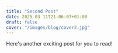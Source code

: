 ```yaml
---
title: "Second Post"
date: 2025-03-11T21:06:07+01:00
draft: false
cover: "/images/blog/cover2.jpg"
---
```


Here's another exciting post for you to read!
